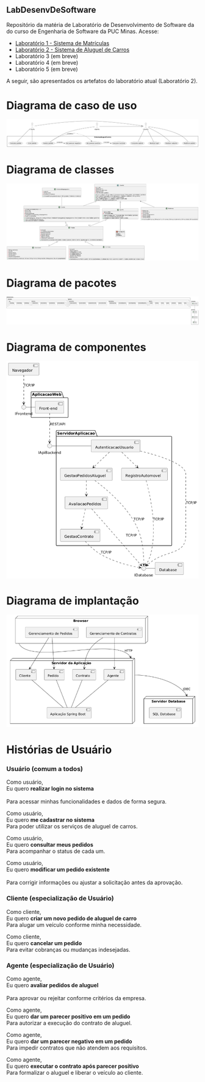 ## LabDesenvDeSoftware
Repositório da matéria de Laboratório de Desenvolvimento de Software da do curso de Engenharia de Software da PUC Minas. Acesse:

- [Laboratório 1 - Sistema de Matrículas](https://github.com/juliavianna/LabDesenvDeSoftware/tree/main/laboratorio1)
- [Laboratório 2 - Sistema de Aluguel de Carros](https://github.com/juliavianna/LabDesenvDeSoftware/tree/main/laboratorio2)
- Laboratório 3 (em breve)
- Laboratório 4 (em breve)
- Laboratório 5 (em breve)

A seguir, são apresentados os artefatos do laboratório atual (Laboratório 2).

# Diagrama de caso de uso
![Diagrama de caso de uso](laboratorio2/projeto/diagramaCasosUso/20250406_diagramaCasosDeUso.png)

# Diagrama de classes
![Diagrama de classes](laboratorio2/projeto/diagramaClasses/20250406_diagramaClasses.png)

# Diagrama de pacotes
![Diagrama de pacotes](laboratorio2/projeto/diagramaPacotes/package-diagram.png)

# Diagrama de componentes
![Diagrama de componentes](laboratorio2/projeto/diagramaComponentes/202503_DiagramaComponentes.png)

# Diagrama de implantação
![Diagrama de implantação](laboratorio2/projeto/diagramaDeImplantacao/implantation-diagram.png)

# Histórias de Usuário

### Usuário (comum a todos)

Como usuário,<br> 
Eu quero **realizar login no sistema**<br>  
Para acessar minhas funcionalidades e dados de forma segura.

Como usuário,<br> 
Eu quero **me cadastrar no sistema**<br> 
Para poder utilizar os serviços de aluguel de carros.

Como usuário,<br> 
Eu quero **consultar meus pedidos**<br> 
Para acompanhar o status de cada um.

Como usuário,<br> 
Eu quero **modificar um pedido existente**<br>  
Para corrigir informações ou ajustar a solicitação antes da aprovação.

### Cliente (especialização de Usuário)

Como cliente,<br> 
Eu quero **criar um novo pedido de aluguel de carro**<br> 
Para alugar um veículo conforme minha necessidade.

Como cliente,<br> 
Eu quero **cancelar um pedido**<br> 
Para evitar cobranças ou mudanças indesejadas.

### Agente (especialização de Usuário)

Como agente,<br> 
Eu quero **avaliar pedidos de aluguel**<br>  
Para aprovar ou rejeitar conforme critérios da empresa.

Como agente,<br> 
Eu quero **dar um parecer positivo em um pedido**<br> 
Para autorizar a execução do contrato de aluguel.

Como agente,<br> 
Eu quero **dar um parecer negativo em um pedido**<br> 
Para impedir contratos que não atendem aos requisitos.

Como agente,<br> 
Eu quero **executar o contrato após parecer positivo**<br> 
Para formalizar o aluguel e liberar o veículo ao cliente.